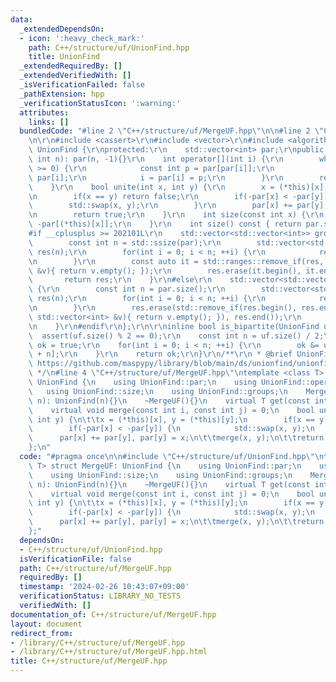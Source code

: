```yaml
---
data:
  _extendedDependsOn:
  - icon: ':heavy_check_mark:'
    path: C++/structure/uf/UnionFind.hpp
    title: UnionFind
  _extendedRequiredBy: []
  _extendedVerifiedWith: []
  _isVerificationFailed: false
  _pathExtension: hpp
  _verificationStatusIcon: ':warning:'
  attributes:
    links: []
  bundledCode: "#line 2 \"C++/structure/uf/MergeUF.hpp\"\n\n#line 2 \"C++/structure/uf/UnionFind.hpp\"\
    \n\r\n#include <cassert>\r\n#include <vector>\r\n#include <algorithm>\r\nstruct\
    \ UnionFind {\r\nprotected:\r\n    std::vector<int> par;\r\npublic:\r\n    UnionFind(const\
    \ int n): par(n, -1){}\r\n    int operator[](int i) {\r\n        while(par[i]\
    \ >= 0) {\r\n            const int p = par[par[i]];\r\n            if(p < 0) return\
    \ par[i];\r\n            i = par[i] = p;\r\n        }\r\n        return i;\r\n\
    \    }\r\n    bool unite(int x, int y) {\r\n        x = (*this)[x], y = (*this)[y];\r\
    \n        if(x == y) return false;\r\n        if(-par[x] < -par[y]) {\r\n    \
    \        std::swap(x, y);\r\n        }\r\n        par[x] += par[y], par[y] = x;\r\
    \n        return true;\r\n    }\r\n    int size(const int x) {\r\n        return\
    \ -par[(*this)[x]];\r\n    }\r\n    int size() const { return par.size(); }\r\n\
    #if __cplusplus >= 202101L\r\n    std::vector<std::vector<int>> groups() {\r\n\
    \        const int n = std::ssize(par);\r\n        std::vector<std::vector<int>>\
    \ res(n);\r\n        for(int i = 0; i < n; ++i) {\r\n            res[(*this)[i]].emplace_back(i);\r\
    \n        }\r\n        const auto it = std::ranges::remove_if(res, [&](const std::vector<int>\
    \ &v){ return v.empty(); });\r\n        res.erase(it.begin(), it.end());\r\n \
    \       return res;\r\n    }\r\n#else\r\n    std::vector<std::vector<int>> groups()\
    \ {\r\n        const int n = par.size();\r\n        std::vector<std::vector<int>>\
    \ res(n);\r\n        for(int i = 0; i < n; ++i) {\r\n            res[(*this)[i]].emplace_back(i);\r\
    \n        }\r\n        res.erase(std::remove_if(res.begin(), res.end(), [&](const\
    \ std::vector<int> &v){ return v.empty(); }), res.end());\r\n        return res;\r\
    \n    }\r\n#endif\r\n};\r\n\r\ninline bool is_bipartite(UnionFind uf) {\r\n  \
    \  assert(uf.size() % 2 == 0);\r\n    const int n = uf.size() / 2;\r\n    bool\
    \ ok = true;\r\n    for(int i = 0; i < n; ++i) {\r\n        ok &= uf[i] != uf[i\
    \ + n];\r\n    }\r\n    return ok;\r\n}\r\n/**\r\n * @brief UnionFind\r\n * @see\
    \ https://github.com/maspypy/library/blob/main/ds/unionfind/unionfind.hpp\r\n\
    \ */\n#line 4 \"C++/structure/uf/MergeUF.hpp\"\ntemplate <class T> struct MergeUF:\
    \ UnionFind {\n    using UnionFind::par;\n    using UnionFind::operator[];\n \
    \   using UnionFind::size;\n    using UnionFind::groups;\n    MergeUF(const int\
    \ n): UnionFind(n){}\n    ~MergeUF(){}\n    virtual T get(const int i) = 0;\n\
    \    virtual void merge(const int i, const int j) = 0;\n    bool unite(int x,\
    \ int y) {\n\t\tx = (*this)[x], y = (*this)[y];\n        if(x == y) return false;\n\
    \        if(-par[x] < -par[y]) {\n            std::swap(x, y);\n        }\n  \
    \      par[x] += par[y], par[y] = x;\n\t\tmerge(x, y);\n\t\treturn true;\n\t}\n\
    };\n"
  code: "#pragma once\n\n#include \"C++/structure/uf/UnionFind.hpp\"\ntemplate <class\
    \ T> struct MergeUF: UnionFind {\n    using UnionFind::par;\n    using UnionFind::operator[];\n\
    \    using UnionFind::size;\n    using UnionFind::groups;\n    MergeUF(const int\
    \ n): UnionFind(n){}\n    ~MergeUF(){}\n    virtual T get(const int i) = 0;\n\
    \    virtual void merge(const int i, const int j) = 0;\n    bool unite(int x,\
    \ int y) {\n\t\tx = (*this)[x], y = (*this)[y];\n        if(x == y) return false;\n\
    \        if(-par[x] < -par[y]) {\n            std::swap(x, y);\n        }\n  \
    \      par[x] += par[y], par[y] = x;\n\t\tmerge(x, y);\n\t\treturn true;\n\t}\n\
    };"
  dependsOn:
  - C++/structure/uf/UnionFind.hpp
  isVerificationFile: false
  path: C++/structure/uf/MergeUF.hpp
  requiredBy: []
  timestamp: '2024-02-26 10:43:07+09:00'
  verificationStatus: LIBRARY_NO_TESTS
  verifiedWith: []
documentation_of: C++/structure/uf/MergeUF.hpp
layout: document
redirect_from:
- /library/C++/structure/uf/MergeUF.hpp
- /library/C++/structure/uf/MergeUF.hpp.html
title: C++/structure/uf/MergeUF.hpp
---
```

